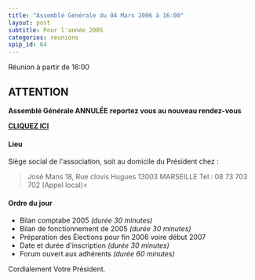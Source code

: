 ```yaml
---
title: "Assemblé Générale du 04 Mars 2006 à 16:00"
layout: post
subtitle: Pour l'année 2005
categories: reunions
spip_id: 64
---
```

<p class="chapo">
Réunion à partir de 16:00
</p>

## ATTENTION ##
**Assemblé Générale ANNULÉE**
**reportez vous au nouveau rendez-vous**


**[CLIQUEZ ICI](art72)**





#### Lieu ####
Siège social de l'association, soit au domicile du Président chez :

> José Mans
> 18, Rue clovis Hugues
> 13003 MARSEILLE
> Tel : 08 73 703 702 (Appel local)<



#### Ordre du jour ####

* Bilan comptabe 2005 *(durée 30 minutes)*
* Bilan de fonctionnement de 2005 *(durée 30 minutes)*
* Préparation des Élections pour fin 2006 voire début 2007
* Date et durée d'inscription *(durée 30 minutes)*
* Forum ouvert aux adhérents *(durée 60 minutes)*

Cordialement
Votre Président.